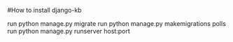 #How to install django-kb

run python manage.py migrate
run python manage.py makemigrations polls
run python manage.py runserver host:port
